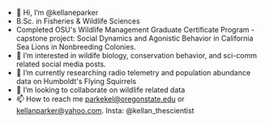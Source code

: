 - 👋 Hi, I’m @kellaneparker
- B.Sc. in Fisheries & Wildlife Sciences
- Completed OSU's Wildlife Management Graduate Certificate Program - capstone project: Social Dynamics and Agonistic Behavior in California Sea Lions in Nonbreeding Colonies.
- 👀 I’m interested in wildife biology, conservation behavior, and sci-comm related social media posts.
- 🌱 I’m currently researching radio telemetry and population abundance data on Humboldt's Flying Squirrels
- 💞️ I’m looking to collaborate on wildlife related data
- 📫 How to reach me parkekel@oregonstate.edu or kellanparker@yahoo.com. Insta: @kellan_thescientist

<!---
kellaneparker/kellaneparker is a ✨ special ✨ repository because its `README.md` (this file) appears on your GitHub profile.
You can click the Preview link to take a look at your changes.
--->
